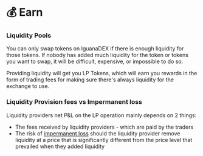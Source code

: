 # 💰 Earn

### Liquidity Pools <a href="#liquidity-pools" id="liquidity-pools"></a>

You can only swap tokens on IguanaDEX if there is enough liquidity for those tokens. If nobody has added much liquidity for the token or tokens you want to swap, it will be difficult, expensive, or impossible to do so.

Providing liquidity will get you LP Tokens, which will earn you rewards in the form of trading fees for making sure there's always liquidity for the exchange to use.

### Liquidity Provision fees vs Impermanent loss <a href="#yield-farming" id="yield-farming"></a>

Liquidity providers net P\&L on the LP operation mainly depends on 2 things:

* The fees received by liquidity providers - which are paid by the traders
* The risk of [impermanent loss](https://academy.binance.com/en/articles/impermanent-loss-explained) should the liquidity provider remove liquidity at a price that is significantly different from the price level that prevailed when they added liquidity
